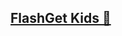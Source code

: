 ## [FlashGet Kids 👋](https://parental-control.flashget.com/)

<!--
**jackcer11/jackcer11** is a ✨ _special_ ✨ repository because its `README.md` (this file) appears on your GitHub profile.

Here are some ideas to get you started:

- 🔭 My website: https://parental-control.flashget.com/
-->
